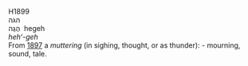 H1899  
הגה  
הֶגֶה ‎ hegeh  
*heh‘-geh*  
From [1897](h1897) a *muttering* (in sighing, thought, or as thunder): -
mourning, sound, tale.  
